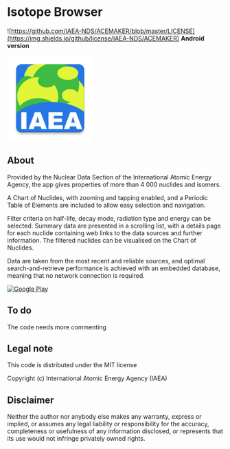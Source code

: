 # Isotope Browser 

![https://github.com/IAEA-NDS/ACEMAKER/blob/master/LICENSE](https://img.shields.io/github/license/IAEA-NDS/ACEMAKER) **Android version**


<img src="app/src/main/ib_launcher-web.png" width="200"/>
      



## About

Provided by the Nuclear Data Section of the International Atomic Energy Agency, the app gives properties of more than 4 000 nuclides and isomers.

A Chart of Nuclides, with zooming and tapping enabled, and a Periodic Table of Elements are included to allow easy selection and navigation.

Filter criteria on half-life, decay mode, radiation type and energy can be selected. 
Summary data are presented in a scrolling list, with a details page for each nuclide containing web links to the data sources and further information.
The filtered nuclides can be visualised on the Chart of Nuclides. 

Data are taken from the most recent and reliable sources, and optimal search-and-retrieve performance is achieved with an embedded database, meaning that no network connection is required.

[<img src="https://play.google.com/intl/en_us/badges/images/generic/en-play-badge.png"
      alt="Google Play"
      height="80">](https://play.google.com/store/apps/details?id=iaea.nds.nuclides) 

## To do

The code needs more commenting 

## Legal note

This code is distributed under the MIT license

Copyright (c) International Atomic Energy Agency (IAEA)

## Disclaimer

Neither the author nor anybody else makes any warranty, express or implied, or assumes any legal liability or responsibility for the accuracy, completeness or usefulness of any information disclosed, or represents that its use would not infringe privately owned rights.
